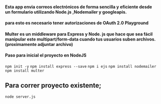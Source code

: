 #### Esta app envia correos electrónicos de forma sencilla y eficiente desde un formulario utilizando Node.js ,Nodemailer y googleapis. 
#### para esto es necesario tener autorizaciones de  OAuth 2.0 Playground

#### Multer es un middleware para Express y Node. js que hace que sea fácil manipular este multipart/form-data cuando tus usuarios suben archivos.(proximamente adjuntar archivo)

#### Paso para inicial el proyecto en NodeJS

`npm init -y`
`npm install express --save`
`npm i ejs`
`npm install nodemailer`
`npm install multer`

## Para correr proyecto existente;
`node server.js`

